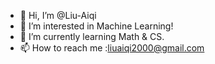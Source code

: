 - 👋 Hi, I’m @Liu-Aiqi
- 👀 I’m interested in Machine Learning!
- 🌱 I’m currently learning Math & CS.
- 📫 How to reach me :liuaiqi2000@gmail.com

<!---
Liu-Aiqi/Liu-Aiqi is a ✨ special ✨ repository because its `README.md` (this file) appears on your GitHub profile.
You can click the Preview link to take a look at your changes.
--->
